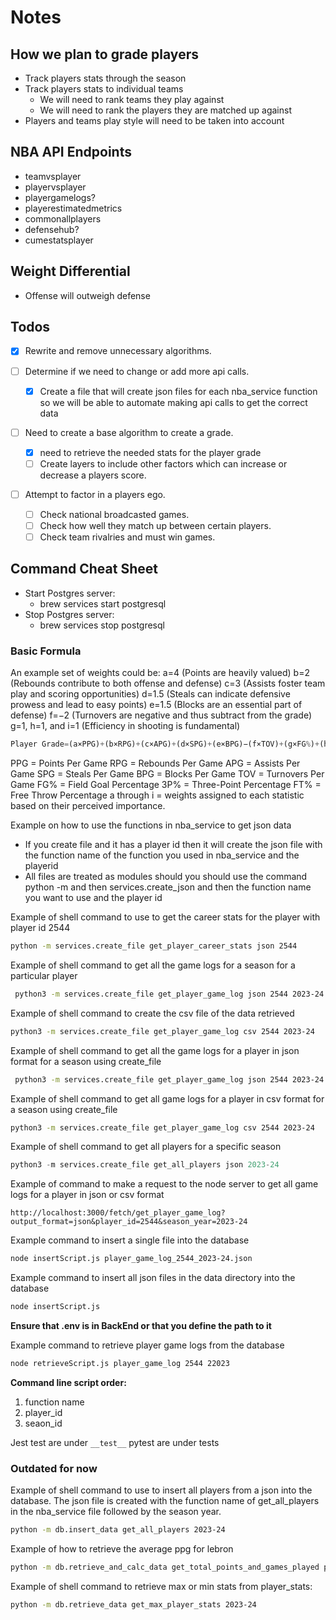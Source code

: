# Notes

## How we plan to grade players

- Track players stats through the season
- Track players stats to individual teams
  - We will need to rank teams they play against
  - We will need to rank the players they are matched up against
- Players and teams play style will need to be taken into account

## NBA API Endpoints

- teamvsplayer
- playervsplayer
- playergamelogs?
- playerestimatedmetrics
- commonallplayers
- defensehub?
- cumestatsplayer

## Weight Differential

- Offense will outweigh defense

## Todos

- [x] Rewrite and remove unnecessary algorithms.
- [ ] Determine if we need to change or add more api calls.

  - [x] Create a file that will create json files for each nba_service function so we will be able to automate making api calls to get the correct data

- [ ] Need to create a base algorithm to create a grade.

  - [x] need to retrieve the needed stats for the player grade
  - [ ] Create layers to include other factors which can increase or decrease a players score.

- [ ] Attempt to factor in a players ego.
  - [ ] Check national broadcasted games.
  - [ ] Check how well they match up between certain players.
  - [ ] Check team rivalries and must win games.

## Command Cheat Sheet

- Start Postgres server:
  - brew services start postgresql
- Stop Postgres server:
  - brew services stop postgresql

### Basic Formula

An example set of weights could be:
a=4 (Points are heavily valued)
b=2 (Rebounds contribute to both offense and defense)
c=3 (Assists foster team play and scoring opportunities)
d=1.5 (Steals can indicate defensive prowess and lead to easy points)
e=1.5 (Blocks are an essential part of defense)
f=−2 (Turnovers are negative and thus subtract from the grade)
g=1, h=1, and i=1 (Efficiency in shooting is fundamental)

```python
Player Grade=(a×PPG)+(b×RPG)+(c×APG)+(d×SPG)+(e×BPG)−(f×TOV)+(g×FG%)+(h×3P%)+(i×FT%)
```

PPG = Points Per Game
RPG = Rebounds Per Game
APG = Assists Per Game
SPG = Steals Per Game
BPG = Blocks Per Game
TOV = Turnovers Per Game
FG% = Field Goal Percentage
3P% = Three-Point Percentage
FT% = Free Throw Percentage
a through i = weights assigned to each statistic based on their perceived importance.

Example on how to use the functions in nba_service to get json data

- If you create file and it has a player id then it will create the json file with the function name of the function you used in nba_service and the playerid
- All files are treated as modules should you should use the command python -m and then services.create_json and then the function name you want to use and the player id

Example of shell command to use to get the career stats for the player with player id 2544

```sh
python -m services.create_file get_player_career_stats json 2544
```

Example of shell command to get all the game logs for a season for a particular player

```sh
 python3 -m services.create_file get_player_game_log json 2544 2023-24
```

Example of shell command to create the csv file of the data retrieved

```sh
python3 -m services.create_file get_player_game_log csv 2544 2023-24
```

Example of shell command to get all the game logs for a player in json format for a season using create_file

```sh
 python3 -m services.create_file get_player_game_log json 2544 2023-24
```

Example of shell command to get all game logs for a player in csv format for a season using create_file

```sh
python3 -m services.create_file get_player_game_log csv 2544 2023-24
```

Example of shell command to get all players for a specific season

```python
python3 -m services.create_file get_all_players json 2023-24
```

Example of command to make a request to the node server to get all game logs for a player in json or csv format

```
http://localhost:3000/fetch/get_player_game_log?output_format=json&player_id=2544&season_year=2023-24
```

Example command to insert a single file into the database

```sh
node insertScript.js player_game_log_2544_2023-24.json
```

Example command to insert all json files in the data directory into the database

```sh
node insertScript.js
```

**Ensure that .env is in BackEnd or that you define the path to it**

Example command to retrieve player game logs from the database

```sh
node retrieveScript.js player_game_log 2544 22023
```

**Command line script order:**

1. function name
2. player_id
3. seaon_id

Jest test are under `__test__`
pytest are under tests

### Outdated for now

Example of shell command to use to insert all players from a json into the database. The json file is created with the function name of get_all_players in the nba_service file followed by the season year.

```sh
python -m db.insert_data get_all_players 2023-24
```

Example of how to retrieve the average ppg for lebron

```sh
python -m db.retrieve_and_calc_data get_total_points_and_games_played ppg 2544 22023
```

Example of shell command to retrieve max or min stats from player_stats:

```sh
python -m db.retrieve_data get_max_player_stats 2023-24
```
